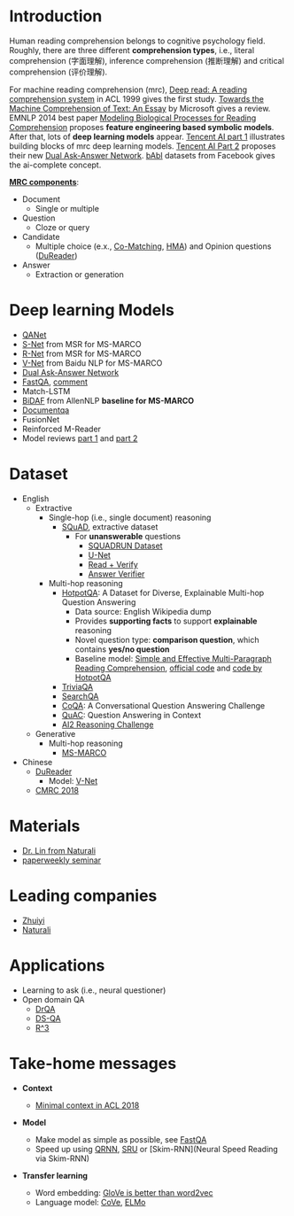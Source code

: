 # Introduction
Human reading comprehension belongs to cognitive psychology field. Roughly, there are three different **comprehension types**, i.e., literal comprehension (字面理解), inference comprehension (推断理解) and critical comprehension (评价理解).  

For machine reading comprehension (mrc), [Deep read: A reading comprehension system](http://www.aclweb.org/anthology/P99-1042) in ACL 1999 gives the first study. [Towards the Machine Comprehension of Text: An Essay](https://pdfs.semanticscholar.org/a4dd/e51a7f3f0f731d2c27d64948706604792efa.pdf) by Microsoft gives a review. EMNLP 2014 best paper [Modeling Biological Processes for Reading Comprehension](http://www.aclweb.org/anthology/D14-1159) proposes **feature engineering based symbolic models**. After that, lots of **deep learning models** appear. [Tencent AI part 1](https://hanxiao.github.io/2018/04/21/Teach-Machine-to-Comprehend-Text-and-Answer-Question-with-Tensorflow/) illustrates building blocks of mrc deep learning models. [Tencent AI  Part 2](https://hanxiao.github.io/2018/09/09/Dual-Ask-Answer-Network-for-Machine-Reading-Comprehension/?from=timeline&isappinstalled=0) proposes their new [Dual Ask-Answer Network](https://arxiv.org/abs/1809.01997). [bAbI](https://research.fb.com/downloads/babi/) datasets from Facebook gives the ai-complete concept.  

[**MRC components**](https://github.com/gaoisbest/NLP-Projects/blob/master/Machine_reading_comprehension/materials_CCL2018/CCL2018_MRC.pdf):
- Document
    - Single or multiple
- Question
    - Cloze or query
- Candidate
    - Multiple choice (e.x., [Co-Matching](http://aclweb.org/anthology/P18-2118), [HMA](https://arxiv.org/pdf/1803.05655.pdf)) and Opinion questions ([DuReader](https://arxiv.org/pdf/1711.05073.pdf))
- Answer
    - Extraction or generation


# Deep learning Models
- [QANet](https://arxiv.org/pdf/1804.09541.pdf)
- [S-Net](https://arxiv.org/pdf/1706.04815.pdf) from MSR for MS-MARCO
- [R-Net](https://www.microsoft.com/en-us/research/wp-content/uploads/2017/05/r-net.pdf) from MSR for MS-MARCO
- [V-Net](https://arxiv.org/abs/1805.02220) from Baidu NLP for MS-MARCO
- [Dual Ask-Answer Network](https://arxiv.org/abs/1809.01997)
- [FastQA](http://www.aclweb.org/anthology/K17-1028), [comment](http://www.shuang0420.com/2018/05/13/%E8%AE%BA%E6%96%87%E7%AC%94%E8%AE%B0%20-%20Making%20Neural%20QA%20as%20Simple%20as%20Possible%20but%20not%20Simpler/)
- Match-LSTM
- [BiDAF](https://arxiv.org/pdf/1611.01603.pdf) from AllenNLP **baseline for MS-MARCO**
- [Documentqa](https://github.com/allenai/document-qa)
- FusionNet
- Reinforced M-Reader
- Model reviews [part 1](https://mp.weixin.qq.com/s/V2HcHgmW-SfJDwzqydadoA) and [part 2](https://mp.weixin.qq.com/s/IahvlkiACOAjicX68teA0A)

# Dataset
- English
    - Extractive
        - Single-hop (i.e., single document) reasoning
            - [SQuAD](https://rajpurkar.github.io/SQuAD-explorer/), extractive dataset
                - For **unanswerable** questions
                    - [SQUADRUN Dataset](http://aclweb.org/anthology/P18-2124)
                    - [U-Net](https://arxiv.org/pdf/1810.06638.pdf)
                    - [Read + Verify](https://arxiv.org/pdf/1808.05759.pdf)
                    - [Answer Verifier](https://link.springer.com/chapter/10.1007/978-3-319-99495-6_8)
        - Multi-hop reasoning
            - [HotpotQA](https://hotpotqa.github.io/): A Dataset for Diverse, Explainable Multi-hop Question Answering
                - Data source: English Wikipedia dump
                - Provides **supporting facts** to support **explainable** reasoning
                - Novel question type: **comparison question**, which contains **yes/no question**
                - Baseline model: [Simple and Effective Multi-Paragraph Reading Comprehension](https://arxiv.org/pdf/1710.10723.pdf), [official code](https://github.com/allenai/document-qa) and [code by HotpotQA](https://github.com/hotpotqa/hotpot/blob/master/model.py)
            - [TriviaQA](http://nlp.cs.washington.edu/triviaqa/)
            - [SearchQA](https://arxiv.org/abs/1704.05179)
            - [CoQA](https://stanfordnlp.github.io/coqa/): A Conversational Question Answering Challenge
            - [QuAC](http://quac.ai./): Question Answering in Context
            - [AI2 Reasoning Challenge](http://data.allenai.org/arc/)
    - Generative
        - Multi-hop reasoning
            - [MS-MARCO](http://www.msmarco.org/)
- Chinese
    - [DuReader](http://ai.baidu.com/broad/subordinate?dataset=dureader)
        - Model: [V-Net](https://yizhong-wang.com/papers/acl2018-reading-slides.pdf)
    - [CMRC 2018](https://hfl-rc.github.io/cmrc2018/)

# Materials
- [Dr. Lin from Naturali](https://mp.weixin.qq.com/s/6nAm1sJrAj3qqUAagwWutg)
- [paperweekly seminar](https://www.bilibili.com/video/av33802404/)

# Leading companies
- [Zhuiyi](https://zhuiyi.ai/)
- [Naturali](https://www.naturali.io/)

# Applications
- Learning to ask (i.e., neural questioner)
- Open domain QA
    - [DrQA](https://arxiv.org/pdf/1704.00051.pdf)
    - [DS-QA](http://aclweb.org/anthology/P18-1161)
    - [R^3](https://arxiv.org/pdf/1709.00023.pdf)

# Take-home messages
- **Context**
    - [Minimal context in ACL 2018](https://arxiv.org/pdf/1805.08092.pdf)
- **Model**
    - Make model as simple as possible, see [FastQA](http://www.aclweb.org/anthology/K17-1028)
    - Speed up using [QRNN](https://arxiv.org/pdf/1611.01576.pdf), [SRU](https://arxiv.org/pdf/1709.02755.pdf) or [Skim-RNN](Neural Speed Reading via Skim-RNN)
    
- **Transfer learning**
    - Word embedding: [GloVe is better than word2vec](https://arxiv.org/pdf/1703.00993.pdf)
    - Language model: [CoVe](https://arxiv.org/pdf/1708.00107.pdf), [ELMo](https://arxiv.org/pdf/1802.05365.pdf)


    
